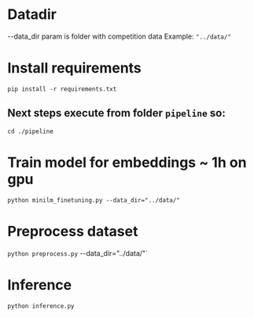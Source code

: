 # Datadir
--data_dir param is folder with competition data
Example:
`"../data/"`

# Install requirements

`pip install -r requirements.txt`

## Next steps execute from folder `pipeline` so:

`cd ./pipeline`

# Train model for embeddings ~ 1h on gpu

`python minilm_finetuning.py --data_dir="../data/"`

# Preprocess dataset

`python preprocess.py` --data_dir="../data/"`

# Inference


`python inference.py`